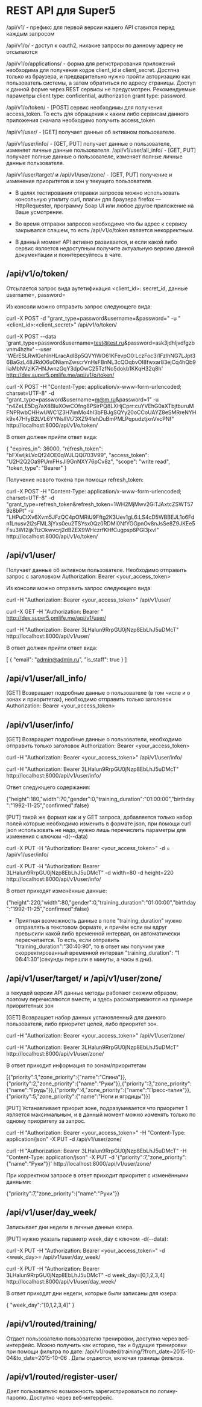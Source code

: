 # REST API для Super5

/api/v1/ - префикс для первой версии нашего API ставится перед каждым запросом

/api/v1/o/ - доступ к oauth2, никакие запросы по данному адресу не отсылаются

/api/v1/o/applications/ - форма для регистрирования приложений необходима для получения кодов client_id и client_secret.
Достпна только из браузера, и предварительно нужно пройти авторизацию как пользователь системы, а затем обратиться по
адресу страницы.  Доступ к данной форме через REST сервисы не предусмотрен.
Рекомендуемые параметры client type: confidential, authorization grant type: password.

/api/v1/o/token/ - [POST] сервис необходимы для получения access_token. То есть для обращения к каким либо сервисам
данного приложения сначала необходимо получить access_token

/api/v1/user/ - [GET] получает данные об активном пользователе.

/api/v1/user/info/ - [GET, PUT] получает данные о пользователе, изменяет личные данные пользователя.
/api/v1/user/all_info/ - [GET, PUT] получает полные данные о пользователе, изменяет полные личные данные пользователя.

/api/v1/user/target/ и /api/v1/user/zone/ - [GET, PUT] получение и изменение приоритетов и зон у текущего пользователя.

* В целях тестирования отправки запросов можно использовать консольную утилиту curl, плагин для браузера
firefox — HttpRequester, программу Soap UI или любое другое приложение на Ваше усмотрение.

* Во время отправки запросов необходимо что бы адрес к сервису закрывался слэшем, то есть /api/v1/o/token
является некорректным.

* В данный момент API активно развивается, и если какой либо сервис является недоступным получите актуальную версию
данной документации и поинтересуйтесь в чате.

## /api/v1/o/token/ 
Отсылается запрос вида аутетификация <client_id>: secret_id, данные username=<email>, password=<password> 

Из консоли можно отправить запрос следующего вида:

curl -X POST -d "grant_type=password&username=<email>&password=<password>" -u "<client_id>:<client_secret>" <host>/api/v1/o/token/

curl -X POST --data 'grant_type=password&username=test@test.ru&password=ask3jdhljvdfgzbvnm4hzhv' --user 'WErESLRwlGehlnHLracAdlBp5QVYiWO61KFevpO0:LczFoc3i1FzlhNG7LJpt36BaGzL48JRdO6u0NiamZwscrVnHsFBnNL3cQOqbvOI8fwxar83ejCq4hQb9liaMbNVzlK7HNJwnzGqY3dpOwC25TzfNo5dokb1KKqH32q8h' http://dev.super5.pmlife.me/api/v1/o/token/

curl -X POST -H "Content-Type: application/x-www-form-urlencoded; charset=UTF-8" -d "grant_type=password&username=m@m.ru&password=1" -u "n4ZeLE5Dg7aX8BIuXOwCOfng8PSirPQ8LXHjCprr:cuYVEhG0aXTbjtburuMFNPRwbCHHwUWC1Z3H7imMo4hI3bFBJgSQYy20oCCoUAYZ8eSMRreNYHk9x47HfyB2LVL6YYNslIVt73XZ94lehDuBmPMLPqpudztjxnVxcPNf" http://localhost:8000/api/v1/o/token/

В ответ должен прийти ответ вида:

{
    "expires_in": 36000,
    "refresh_token": "bFXwljkLVcQf24OE0qWJLQQI703V99",
    "access_token": "U2H2Q2Oa9PUmFHsJI9GnNXY76pCv8z",
    "scope": "write read",
    "token_type": "Bearer"
}


Получение нового токена при помощи refresh_token:

curl -X POST -H "Content-Type: application/x-www-form-urlencoded; charset=UTF-8" -d "grant_type=refresh_token&refresh_token=1WH2MjMwv2GiTJAxtcZSWT579z8bPt" -u "LHPuCtXv6Xvm5JFzQC4pOMRiU9Fftg2K3Uev1gL6:LS4cD5WBBEJL1o6Fdn1Lnusv2l2sFML3jYxs0eu2TSYsx0Qz0RDMi0NfYGGpnOv8nJsSe8Z9JKEe5Fsu3WI2ijkTtzOkwvcrj2dBZEX9WHczrfKHfCugpsp6PGI3jxvI" http://localhost:8000/api/v1/o/token/


## /api/v1/user/
Получает данные об активном пользователе.  Необходимо отправить запрос с заголовком  Authorization: Bearer <your_access_token>

Из консоли можно отправить запрос следующего вида:

curl -H "Authorization: Bearer <your_access_token>" <host>/api/v1/user/

curl -X GET -H "Authorization: Bearer <token>" http://dev.super5.pmlife.me/api/v1/user/

curl -H "Authorization: Bearer 3LHalun9RrpGU0jNzp8EbLhJ5uDMcT" http://localhost:8000/api/v1/user/

В ответ должен прийти ответ вида:

[
    {
        "email": "admin@admin.ru",
        "is_staff": true
    }
]

## /api/v1/user/all_info/
[GET] Возвращает подробные данные о пользователе (в том числе и о зонах и приоритетах), необходимо отправить
только заголовок Authorization: Bearer <your_access_token>


## /api/v1/user/info/ 
[GET] Возвращает подробные данные о пользователи, необходимо отправить только заголовок Authorization: Bearer <your_access_token>

curl -H "Authorization: Bearer <your_access_token>" <host>/api/v1/user/info/

curl -H "Authorization: Bearer 3LHalun9RrpGU0jNzp8EbLhJ5uDMcT" http://localhost:8000/api/v1/user/info/

Ответ следующего содержания:

{"height":180,"width":70,"gender":0,"training_duration":"01:00:00","birthday":"1992-11-25","confirmed":false}

[PUT] такой же формат как и у GET запроса, добавляется только набор полей которые необходимо изменить в формате json,
при помощи curl json использовать не надо, нужно лишь перечислить параметры для изменения с ключом -d(--data)

curl -X PUT -H "Authorization: Bearer <your_access_token>" -d <field>=<data>  <host>/api/v1/user/info/

curl -X PUT -H "Authorization: Bearer 3LHalun9RrpGU0jNzp8EbLhJ5uDMcT" -d width=80 -d height=220 http://localhost:8000/api/v1/user/info/

В ответ приходят изменённые данные:

{"height":220,"width":80,"gender":0,"training_duration":"01:00:00","birthday":"1992-11-25","confirmed":false}

* Приятная возможность данные в поле "training_duration" нужно отправлять в текстовом формате, и причём если вы вдруг
превысили какой либо временной интервал, он автоматически пересчитается.
То есть, если отправить   "training_duration":"30:40:90", то в ответ мы получим уже скорректированный временной
интервал "training_duration": "1 06:41:30"(секунды перешли в минуты, а  часы в дни).

## /api/v1/user/target/ и /api/v1/user/zone/
в текущей версии API данные методы работают схожим образом, поэтому перечисляются вместе, и здесь рассматриваются
на примере приоритетных зон

[GET] Возвращает набор данных установленный для данного пользователя, либо приоритет целей, либо приоритет зон. 

curl -H "Authorization: Bearer <your_access_token>" <host>/api/v1/user/zone/

curl -H "Authorization: Bearer 3LHalun9RrpGU0jNzp8EbLhJ5uDMcT" http://localhost:8000/api/v1/user/zone/

В ответ приходит информация по зонам/приоритетам

[{"priority":1,"zone_priority":{"name":"Спина"}},{"priority":2,"zone_priority":{"name":"Руки"}},{"priority":3,"zone_priority":{"name":"Грудь"}},{"priority":4,"zone_priority":{"name":"Пресс-талия"}},{"priority":5,"zone_priority":{"name":"Ноги и ягодицы"}}]

[PUT] Устанавливает приорит зоне, подразумевается что приоритет 1 является максимальным, и в данный момент можно
изменять только по одному приоритету за запрос.

curl -H "Authorization: Bearer <your_access_token>" -H "Content-Type: application/json" -X PUT -d <data in json format> <host>/api/v1/user/zone/

curl -H "Authorization: Bearer 3LHalun9RrpGU0jNzp8EbLhJ5uDMcT" -H "Content-Type: application/json" -X PUT -d '{"priority":7,"zone_priority":{"name":"Руки"}}' http://localhost:8000/api/v1/user/zone/

При корректном запросе в ответ приходит приоритет с изменёнными данными: 

{"priority":7,"zone_priority":{"name":"Руки"}}

## /api/v1/user/day_week/
Записывает дни недели в личные данные юзера.

[PUT] нужно указать параметр week_day с ключом -d(--data):

curl -X PUT -H "Authorization: Bearer <your_access_token>" -d <week_day>=<data>  <host>/api/v1/user/day_week/

curl -X PUT -H "Authorization: Bearer 3LHalun9RrpGU0jNzp8EbLhJ5uDMcT" -d week_day=[0,1,2,3,4] http://localhost:8000/api/v1/user/day_week/

В ответ приходят дни недели, которые были записаны для юзера:

 {
 	"week_day":"[0,1,2,3,4]"
 }
 

## /api/v1/routed/training/
Отдает пользователю пользователю тренировки, доступно через веб-интерфейс. Можно получить как историю, так и будущие тренировки при помощи фильтра по дате: /api/v1/routed/training/?from_date=2015-10-04&to_date=2015-10-06 . Даты отдаются, включая границы фильтра.

## /api/v1/routed/register-user/
Дает пользователю возможность зарегистрироваться по логину-паролю. Доступно через веб-интерфейс.